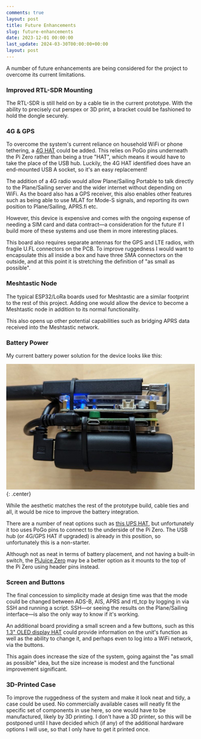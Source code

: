 ```yaml
---
comments: true
layout: post
title: Future Enhancements
slug: future-enhancements
date: 2023-12-01 00:00:00
last_update: 2024-03-30T00:00:00+00:00
layout: post
---
```


A number of future enhancements are being considered for the project to overcome its current limitations.

### Improved RTL-SDR Mounting

The RTL-SDR is still held on by a cable tie in the current prototype. With the ability to precisely cut perspex or 3D print, a bracket could be fashioned to hold the dongle securely.

### 4G & GPS

To overcome the system's current reliance on household WiFi or phone tethering, a [4G HAT](https://thepihut.com/products/4g-phat-for-raspberry-pi-lte-cat-4-3g-2g-with-gnss-positioning) could be added. This relies on PoGo pins underneath the Pi Zero rather than being a true "HAT", which means it would have to take the place of the USB hub. Luckily, the 4G HAT identified does have an end-mounted USB A socket, so it's an easy replacement!

The addition of a 4G radio would allow Plane/Sailing Portable to talk directly to the Plane/Sailing server and the wider internet without depending on WiFi. As the board also has a GPS receiver, this also enables other features such as being able to use MLAT for Mode-S signals, and reporting its own position to Plane/Sailing, APRS.fi etc.

However, this device is expensive and comes with the ongoing expense of needing a SIM card and data contract&mdash;a consideration for the future if I build more of these systems and use them in more interesting places.

This board also requires separate antennas for the GPS and LTE radios, with fragile U.FL connectors on the PCB. To improve ruggedness I would want to encapsulate this all inside a box and have three SMA connectors on the outside, and at this point it is stretching the definition of "as small as possible".

### Meshtastic Node

The typical ESP32/LoRa boards used for Meshtastic are a similar footprint to the rest of this project. Adding one would allow the device to become a Meshtastic node in addition to its normal functionality.

This also opens up other potential capabilities such as bridging APRS data received into the Meshtastic network.

### Battery Power

My current battery power solution for the device looks like this:

![Plane/Sailing Portable with a small USB power bank attached](/projects/planesailing-portable/withbattery.jpg){: .center}

While the aesthetic matches the rest of the prototype build, cable ties and all, it would be nice to improve the battery integration.

There are a number of neat options such as [this UPS HAT](https://thepihut.com/products/uninterruptible-power-supply-ups-hat-for-raspberry-pi-zero), but unfortunately it too uses PoGo pins to connect to the underside of the Pi Zero. The USB hub (or 4G/GPS HAT if upgraded) is already in this position, so unfortunately this is a non-starter.

Although not as neat in terms of battery placement, and not having a built-in switch, the [PiJuice Zero](https://uk.pi-supply.com/products/pijuice-zero) may be a better option as it mounts to the top of the Pi Zero using header pins instead.

### Screen and Buttons

The final concession to simplicity made at design time was that the mode could be changed between ADS-B, AIS, APRS and rtl_tcp by logging in via SSH and running a script. SSH&mdash;or seeing the results on the Plane/Sailing interface&mdash;is also the only way to know if it's working.

An additional board providing a small screen and a few buttons, such as this [1.3" OLED display HAT](https://thepihut.com/products/1-3inch-oled-display-hat-for-raspberry-pi-128x64) could provide information on the unit's function as well as the ability to change it, and perhaps even to log into a WiFi network, via the buttons.

This again does increase the size of the system, going against the "as small as possible" idea, but the size increase is modest and the functional improvement significant.

### 3D-Printed Case

To improve the ruggedness of the system and make it look neat and tidy, a case could be used. No commercially available cases will neatly fit the specific set of components in use here, so one would have to be manufactured, likely by 3D printing. I don't have a 3D printer, so this will be postponed until I have decided which (if any) of the additional hardware options I will use, so that I only have to get it printed once.